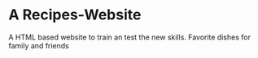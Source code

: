 # A Recipes-Website
A HTML based website to train an test the new skills. Favorite dishes for family and friends